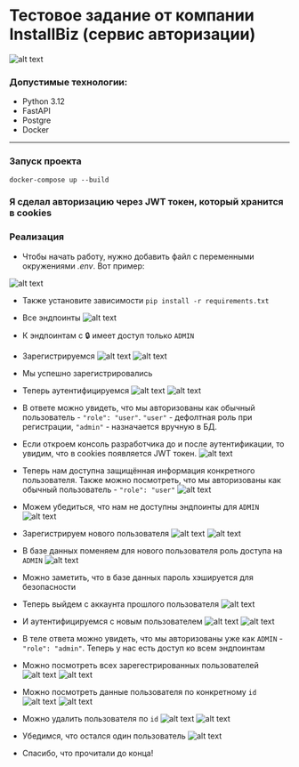# Тестовое задание от компании InstallBiz (сервис авторизации)
![alt text](images/image.png)

### Допустимые технологии:
- Python 3.12
- FastAPI
- Postgre
- Docker

-------
### Запуск проекта
`docker-compose up --build`

### Я сделал авторизацию через JWT токен, который хранится в cookies

### Реализация
- Чтобы начать работу, нужно добавить файл с переменными окружениями *.env*. Вот пример:

![alt text](images/image-2.png)

- Также установите зависимости `pip install -r requirements.txt`

- Все эндпоинты
![alt text](images/image-3.png)
- К эндпоинтам с 🔒 имеет доступ только `ADMIN`

- Зарегистрируемся
![alt text](images/image-1.png)
![alt text](images/image-4.png)
- Мы успешно зарегистрировались

- Теперь аутентифицируемся
![alt text](images/image-5.png)
![alt text](images/image-6.png)
- В ответе можно увидеть, что мы авторизованы как обычный пользователь - `"role": "user"`. `"user"` - дефолтная роль при регистрации, `"admin"` - назначается вручную в БД.
- Если откроем консоль разработчика до и после аутентификации, то увидим, что в cookies появляется JWT токен.
![alt text](images/image-22.png)

- Теперь нам доступна защищённая информация конкретного пользователя. Также можно посмотреть, что мы авторизованы как обычный пользователь - `"role": "user"`
![alt text](images/image-7.png)

- Можем убедиться, что нам не доступны эндпоинты для `ADMIN`
![alt text](images/image-8.png)

- Зарегистрируем нового пользователя
![alt text](images/image-9.png)
![alt text](images/image-10.png)

- В базе данных поменяем для нового пользователя роль доступа на `ADMIN`
![alt text](images/image-11.png)
- Можно заметить, что в базе данных пароль хэшируется для безопасности

- Теперь выйдем с аккаунта прошлого пользователя
![alt text](images/image-13.png)

- И аутентифицируемся с новым пользователем
![alt text](images/image-12.png)
![alt text](images/image-14.png)
- В теле ответа можно увидеть, что мы авторизованы уже как  `ADMIN` - `"role": "admin"`. Теперь у нас есть доступ ко всем эндпоинтам
- Можно посмотреть всех зарегестрированных пользователей
![alt text](images/image-15.png)
![alt text](images/image-16.png)
- Можно посмотреть данные пользователя по конкретному `id`
![alt text](images/image-17.png)
![alt text](images/image-18.png)
- Можно удалить пользователя по `id`
![alt text](images/image-19.png)
![alt text](images/image-20.png)
- Убедимся, что остался один пользователь
![alt text](images/image-21.png)

- Спасибо, что прочитали до конца!
